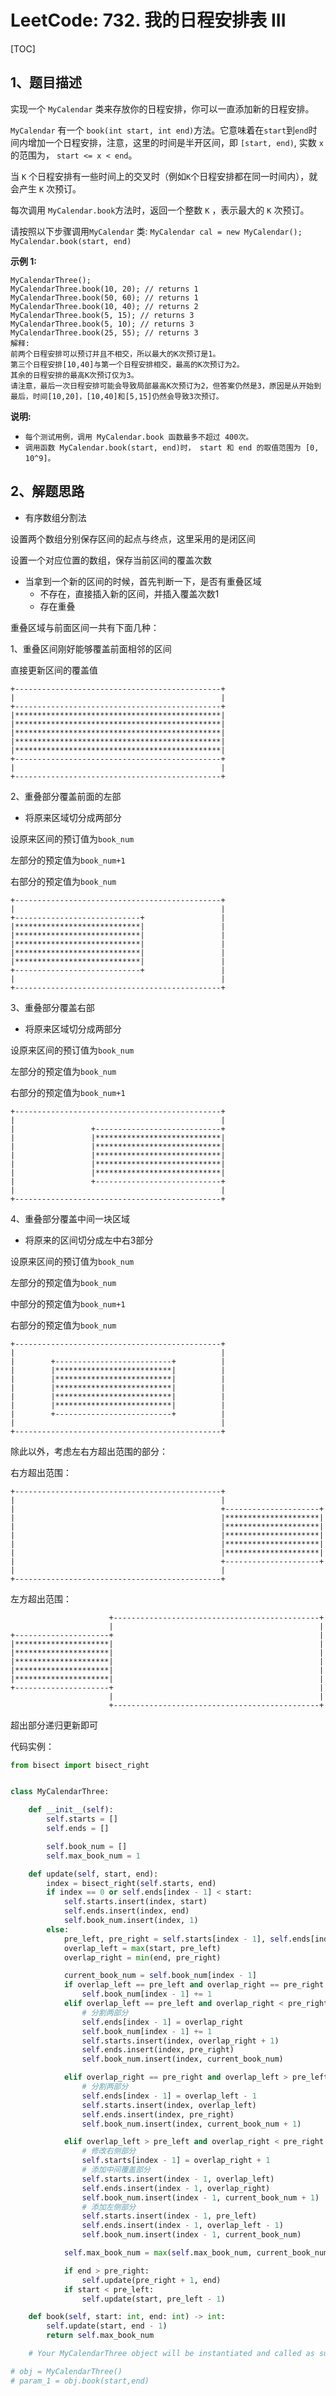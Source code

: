 # LeetCode: 732. 我的日程安排表 III

[TOC]

## 1、题目描述

实现一个 `MyCalendar` 类来存放你的日程安排，你可以一直添加新的日程安排。

`MyCalendar` 有一个 `book(int start, int end)`方法。它意味着在`start`到`end`时间内增加一个日程安排，注意，这里的时间是半开区间，即 `[start, end)`, 实数 `x` 的范围为，  `start <= x < end`。

当 `K` 个日程安排有一些时间上的交叉时（例如`K`个日程安排都在同一时间内），就会产生 `K` 次预订。

每次调用 `MyCalendar.book`方法时，返回一个整数 `K` ，表示最大的 `K` 次预订。

请按照以下步骤调用`MyCalendar` 类: `MyCalendar cal = new MyCalendar(); MyCalendar.book(start, end)`

**示例 1:**

```
MyCalendarThree();
MyCalendarThree.book(10, 20); // returns 1
MyCalendarThree.book(50, 60); // returns 1
MyCalendarThree.book(10, 40); // returns 2
MyCalendarThree.book(5, 15); // returns 3
MyCalendarThree.book(5, 10); // returns 3
MyCalendarThree.book(25, 55); // returns 3
解释: 
前两个日程安排可以预订并且不相交，所以最大的K次预订是1。
第三个日程安排[10,40]与第一个日程安排相交，最高的K次预订为2。
其余的日程安排的最高K次预订仅为3。
请注意，最后一次日程安排可能会导致局部最高K次预订为2，但答案仍然是3，原因是从开始到最后，时间[10,20]，[10,40]和[5,15]仍然会导致3次预订。
```

**说明:**

-   `每个测试用例，调用 MyCalendar.book 函数最多不超过 400次。`
-   `调用函数 MyCalendar.book(start, end)时， start 和 end 的取值范围为 [0, 10^9]。`



## 2、解题思路

-   有序数组分割法

设置两个数组分别保存区间的起点与终点，这里采用的是闭区间

设置一个对应位置的数组，保存当前区间的覆盖次数



-   当拿到一个新的区间的时候，首先判断一下，是否有重叠区域
    -   不存在，直接插入新的区间，并插入覆盖次数1
    -   存在重叠

重叠区域与前面区间一共有下面几种：

1、重叠区间刚好能够覆盖前面相邻的区间

直接更新区间的覆盖值

```
+----------------------------------------------+
|                                              |
+----------------------------------------------+
|**********************************************|
|**********************************************|
|**********************************************|
|**********************************************|
|**********************************************|
+----------------------------------------------+
|                                              |
+----------------------------------------------+
```

2、重叠部分覆盖前面的左部

-   将原来区域切分成两部分

设原来区间的预订值为`book_num`

左部分的预定值为`book_num+1`

右部分的预定值为`book_num`

```
+----------------------------------------------+
|                                              |
+----------------------------+                 |
|****************************|                 |
|****************************|                 |
|****************************|                 |
|****************************|                 |
|****************************|                 |
+----------------------------+                 |
|                                              |
+----------------------------------------------+
```

3、重叠部分覆盖右部

-   将原来区域切分成两部分

设原来区间的预订值为`book_num`

左部分的预定值为`book_num`

右部分的预定值为`book_num+1`

```
+----------------------------------------------+
|                                              |
|                 +----------------------------+
|                 |****************************|
|                 |****************************|
|                 |****************************|
|                 |****************************|
|                 |****************************|
|                 +----------------------------+
|                                              |
+----------------------------------------------+
```

4、重叠部分覆盖中间一块区域

-   将原来的区间切分成左中右3部分

设原来区间的预订值为`book_num`

左部分的预定值为`book_num`

中部分的预定值为`book_num+1`

右部分的预定值为`book_num`

```
+----------------------------------------------+
|                                              |
|        +--------------------------+          |
|        |**************************|          |
|        |**************************|          |
|        |**************************|          |
|        |**************************|          |
|        |**************************|          |
|        +--------------------------+          |
|                                              |
+----------------------------------------------+
```



除此以外，考虑左右方超出范围的部分：

右方超出范围：

```
+----------------------------------------------+                      
|                                              |                      
|                                              +---------------------+
|                                              |*********************|
|                                              |*********************|
|                                              |*********************|
|                                              |*********************|
|                                              |*********************|
|                                              +---------------------+
|                                              |                      
+----------------------------------------------+                      
```

左方超出范围：

```
                      +----------------------------------------------+
                      |                                              |
+---------------------+                                              |
|*********************|                                              |
|*********************|                                              |
|*********************|                                              |
|*********************|                                              |
|*********************|                                              |
+---------------------+                                              |
                      |                                              |
                      +----------------------------------------------+
```



超出部分递归更新即可



代码实例：

```python
from bisect import bisect_right


class MyCalendarThree:

    def __init__(self):
        self.starts = []
        self.ends = []

        self.book_num = []
        self.max_book_num = 1

    def update(self, start, end):
        index = bisect_right(self.starts, end)
        if index == 0 or self.ends[index - 1] < start:
            self.starts.insert(index, start)
            self.ends.insert(index, end)
            self.book_num.insert(index, 1)
        else:
            pre_left, pre_right = self.starts[index - 1], self.ends[index - 1]
            overlap_left = max(start, pre_left)
            overlap_right = min(end, pre_right)

            current_book_num = self.book_num[index - 1]
            if overlap_left == pre_left and overlap_right == pre_right:
                self.book_num[index - 1] += 1
            elif overlap_left == pre_left and overlap_right < pre_right:
                # 分割两部分
                self.ends[index - 1] = overlap_right
                self.book_num[index - 1] += 1
                self.starts.insert(index, overlap_right + 1)
                self.ends.insert(index, pre_right)
                self.book_num.insert(index, current_book_num)

            elif overlap_right == pre_right and overlap_left > pre_left:
                # 分割两部分
                self.ends[index - 1] = overlap_left - 1
                self.starts.insert(index, overlap_left)
                self.ends.insert(index, pre_right)
                self.book_num.insert(index, current_book_num + 1)

            elif overlap_left > pre_left and overlap_right < pre_right:
                # 修改右侧部分
                self.starts[index - 1] = overlap_right + 1
                # 添加中间覆盖部分
                self.starts.insert(index - 1, overlap_left)
                self.ends.insert(index - 1, overlap_right)
                self.book_num.insert(index - 1, current_book_num + 1)
                # 添加左侧部分
                self.starts.insert(index - 1, pre_left)
                self.ends.insert(index - 1, overlap_left - 1)
                self.book_num.insert(index - 1, current_book_num)

            self.max_book_num = max(self.max_book_num, current_book_num + 1)

            if end > pre_right:
                self.update(pre_right + 1, end)
            if start < pre_left:
                self.update(start, pre_left - 1)

    def book(self, start: int, end: int) -> int:
        self.update(start, end - 1)
        return self.max_book_num

    # Your MyCalendarThree object will be instantiated and called as such:

# obj = MyCalendarThree()
# param_1 = obj.book(start,end)

```

